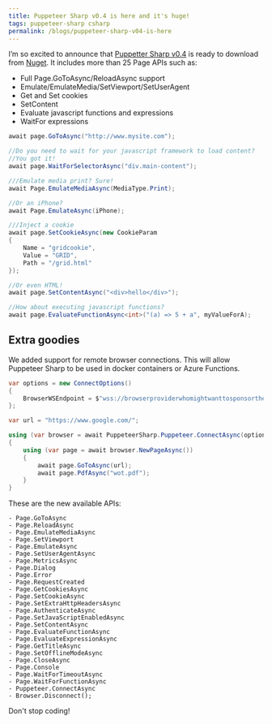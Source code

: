 ```yaml
---
title: Puppeteer Sharp v0.4 is here and it's huge!
tags: puppeteer-sharp csharp
permalink: /blogs/puppeteer-sharp-v04-is-here
---
```


I’m so excited to announce that [Puppetter Sharp v0.4](https://github.com/kblok/puppeteer-sharp) is ready to download from [Nuget](https://www.nuget.org/packages/PuppeteerSharp/). It includes more than 25 Page APIs such as:

* Full Page.GoToAsync/ReloadAsync support
* Emulate/EmulateMedia/SetViewport/SetUserAgent
* Get and Set cookies
* SetContent
* Evaluate javascript functions and expressions
* WaitFor expressions

```cs
await page.GoToAsync("http://www.mysite.com");

//Do you need to wait for your javascript framework to load content?
//You got it!
await page.WaitForSelectorAsync("div.main-content");

///Emulate media print? Sure!
await Page.EmulateMediaAsync(MediaType.Print);

//Or an iPhone?
await Page.EmulateAsync(iPhone);

///Inject a cookie
await page.SetCookieAsync(new CookieParam
{
    Name = "gridcookie",
    Value = "GRID",
    Path = "/grid.html"
});

//Or even HTML!
await page.SetContentAsync("<div>hello</div>");

//How about executing javascript functions?
await page.EvaluateFunctionAsync<int>("(a) => 5 + a", myValueForA);

```

## Extra goodies

We added support for remote browser connections. This will allow Puppeteer Sharp to be used in docker containers or Azure Functions.

```cs
var options = new ConnectOptions()
{
    BrowserWSEndpoint = $"wss://browserproviderwhomightwanttosponsortheproject.io"
};

var url = "https://www.google.com/";

using (var browser = await PuppeteerSharp.Puppeteer.ConnectAsync(options))
{
    using (var page = await browser.NewPageAsync())
    {
        await page.GoToAsync(url);
        await page.PdfAsync("wot.pdf");
    }
}
```

These are the new available APIs:

    - Page.GoToAsync
    - Page.ReloadAsync
    - Page.EmulateMediaAsync
    - Page.SetViewport
    - Page.EmulateAsync
    - Page.SetUserAgentAsync
    - Page.MetricsAsync
    - Page.Dialog
    - Page.Error
    - Page.RequestCreated
    - Page.GetCookiesAsync
    - Page.SetCookieAsync
    - Page.SetExtraHttpHeadersAsync
    - Page.AuthenticateAsync
    - Page.SetJavaScriptEnabledAsync
    - Page.SetContentAsync
    - Page.EvaluateFunctionAsync
    - Page.EvaluateExpressionAsync
    - Page.GetTitleAsync
    - Page.SetOfflineModeAsync
    - Page.CloseAsync
    - Page.Console
    - Page.WaitForTimeoutAsync
    - Page.WaitForFunctionAsync
    - Puppeteer.ConnectAsync
    - Browser.Disconnect();

Don't stop coding!

